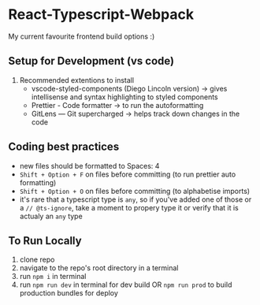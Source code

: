 # React-Typescript-Webpack

My current favourite frontend build options :)

## Setup for Development (vs code)
1. Recommended extentions to install
    - vscode-styled-components (Diego Lincoln version) -> gives intellisense and syntax highlighting to styled components
    - Prettier - Code formatter -> to run the autoformatting
    - GitLens — Git supercharged -> helps track down changes in the code

## Coding best practices

- new files should be formatted to Spaces: 4
- `Shift + Option + F` on files before committing (to run prettier auto formatting)
- `Shift + Option + O` on files before committing (to alphabetise imports)
- it's rare that a typescript type is `any`, so if you've added one of those or a `// @ts-ignore`, take a moment to propery type it or verify that it is actualy an `any` type

## To Run Locally

1. clone repo
2. navigate to the repo's root directory in a terminal
3. run `npm i` in terminal
4. run `npm run dev` in terminal for dev build OR `npm run prod` to build production bundles for deploy
